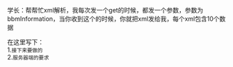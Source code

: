 学长：帮帮忙xml解析，我每次发一个get的时候，都发一个参数，参数为bbmInformation，当你收到这个的时候，你就把xml发给我，每个xml包含10个数据

在这里写下：    
1.`接下来要做的`    
2.`服务器端的要求`    
